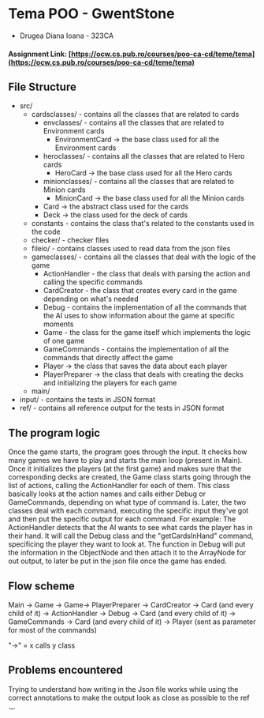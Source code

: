
# Tema POO  - GwentStone
* Drugea Diana Ioana - 323CA


#### Assignment Link: [https://ocw.cs.pub.ro/courses/poo-ca-cd/teme/tema](https://ocw.cs.pub.ro/courses/poo-ca-cd/teme/tema)

## File Structure

* src/
  * cardsclasses/ - contains all the classes that are related to cards
    * envclasses/ - contains all the classes that are related to Environment cards
      * EnvironmentCard -> the base class used for all the Environment cards
    * heroclasses/ - contains all the classes that are related to Hero cards
      * HeroCard -> the base class used for all the Hero cards
    * minionclasses/ - contains all the classes that are related to Minion cards
      * MinionCard -> the base class used for all the Minion cards
    * Card -> the abstract class used for the cards
    * Deck -> the class used for the deck of cards  
  * constants - contains the class that's related to the constants used in
                the code 
  * checker/ - checker files
  * fileio/ - contains classes used to read data from the json files
  * gameclasses/ - contains all the classes that deal with the logic of the game
    * ActionHandler - the class that deals with parsing the action and calling
                      the specific commands
    * CardCreator - the class that creates every card in the game depending on
                    what's needed
    * Debug - contains the implementation of all the commands that the AI uses
              to show information about the game at specific moments
    * Game - the class for the game itself which implements the logic of one
              game
    * GameCommands - contains the implementation of all the commands that
                    directly affect the game
    * Player -> the class that saves the data about each player
    * PlayerPreparer -> the class that deals with creating the decks and
                        initializing the players for each game
  * main/
* input/ - contains the tests in JSON format
* ref/ - contains all reference output for the tests in JSON format

## The program logic

Once the game starts, the program goes through the input. It checks how many
games we have to play and starts the main loop (present in Main). Once it
initializes the players (at the first game) and makes sure that the
corresponding decks are created, the Game class starts going through the list
of actions, calling the ActionHandler for each of them. This class basically
looks at the action names and calls either Debug or GameCommands, depending
on what type of command is. Later, the two classes deal with each command,
executing the specific input they've got and then put the specific output
for each command.
For example: The ActionHandler detects that the AI wants to see what cards
the player has in their hand. It will call the Debug class and the
"getCardsInHand" command, specificing the player they want to look at.
The function in Debug will put the information in the ObjectNode and then
attach it to the ArrayNode for out output, to later be put in the json file
once the game has ended.

## Flow scheme

Main -> Game -> Game-> PlayerPreparer -> CardCreator -> Card (and every child of it)
                    -> ActionHandler -> Debug -> Card (and every child of it)
                                     -> GameCommands -> Card (and every child of it)
                    -> Player (sent as parameter for most of the commands)

"->" = x calls y class

## Problems encountered

Trying to understand how writing in the Json file works while using the
correct annotations to make the output look as close as possible to the ref ._.


